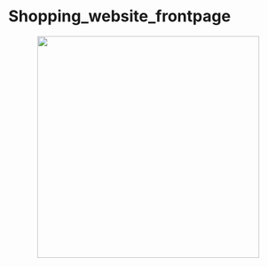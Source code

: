 # Shopping_website_frontpage

<div align="center">
    <img src="images/ss1.jpg" width="400px"</img> 
</div>
